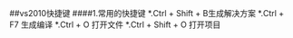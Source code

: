 ##vs2010快捷键
####1.常用的快捷键
*.Ctrl + Shift + B生成解决方案 
*.Ctrl + F7 生成编译 
*.Ctrl + O 打开文件 
*.Ctrl + Shift + O 打开项目
